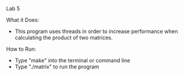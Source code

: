 Lab 5

What it Does:
- This program uses threads in order to increase performance when calculating
the product of two matrices.

How to Run:
- Type "make" into the terminal or command line
- Type "./matrix" to run the program